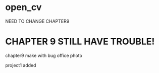 # open_cv
NEED TO CHANGE CHAPTER9

# CHAPTER 9 STILL HAVE TROUBLE!

chapter9 make with bug
office photo 

project1 added